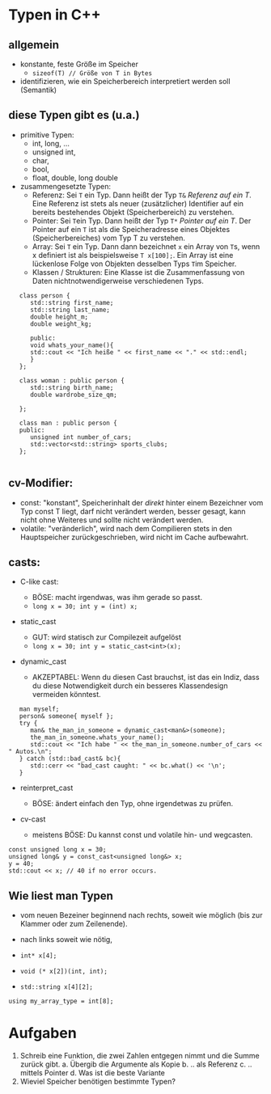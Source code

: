 # Typen in C++

## allgemein
* konstante, feste Größe im Speicher
   * `sizeof(T) // Größe von T in Bytes`  
* identifizieren, wie ein Speicherbereich interpretiert werden soll (Semantik)

## diese Typen gibt es (u.a.)
* primitive Typen:
   * int, long, ...
   * unsigned int,
   * char,
   * bool,
   * float, double, long double
* zusammengesetzte Typen:
   * Referenz: Sei `T` ein Typ. Dann heißt der Typ `T&` _Referenz auf ein T_. Eine Referenz ist stets als neuer (zusätzlicher) Identifier auf ein bereits bestehendes Objekt (Speicherbereich) zu verstehen.
   * Pointer: Sei `T`ein Typ. Dann heißt der Typ `T*` _Pointer auf ein T_. Der Pointer auf ein `T` ist als die Speicheradresse eines Objektes (Speicherbereiches) vom Typ T zu verstehen.
   * Array: Sei `T` ein Typ. Dann dann bezeichnet `x` ein Array von `T`s, wenn x definiert ist als beispielsweise `T x[100];`. Ein Array ist eine lückenlose Folge von Objekten desselben Typs `T`im Speicher.
   * Klassen / Strukturen: Eine Klasse ist die Zusammenfassung von Daten nichtnotwendigerweise verschiedenen Typs.
```
   class person {
      std::string first_name;
      std::string last_name;
      double height_m;
      double weight_kg;
      
      public:
      void whats_your_name(){
      std::cout << "Ich heiße " << first_name << "." << std::endl;
      }
   };
      
   class woman : public person {
      std::string birth_name;
      double wardrobe_size_qm;
      
   };
      
   class man : public person {
   public:
      unsigned int number_of_cars;
      std::vector<std::string> sports_clubs;
   };
 
```
   
   
## cv-Modifier:
* const: "konstant", Speicherinhalt der _direkt_ hinter einem Bezeichner vom Typ const T liegt, darf nicht verändert werden, besser gesagt, kann nicht ohne Weiteres und sollte nicht verändert werden.
* volatile: "veränderlich", wird nach dem Compilieren stets in den Hauptspeicher zurückgeschrieben, wird nicht im Cache aufbewahrt.

## casts:

* C-like cast:
   * BÖSE: macht irgendwas, was ihm gerade so passt.
   * `long x = 30; int y = (int) x;`
   
* static_cast
   * GUT: wird statisch zur Compilezeit aufgelöst
   * `long x = 30; int y = static_cast<int>(x);`
   
* dynamic_cast
   * AKZEPTABEL: Wenn du diesen Cast brauchst, ist das ein Indiz, dass du diese Notwendigkeit durch ein besseres Klassendesign vermeiden könntest.
```
   man myself;
   person& someone{ myself };
   try {
      man& the_man_in_someone = dynamic_cast<man&>(someone);
      the_man_in_someone.whats_your_name();
      std::cout << "Ich habe " << the_man_in_someone.number_of_cars << " Autos.\n";
   } catch (std::bad_cast& bc){
      std::cerr << "bad_cast caught: " << bc.what() << '\n';
   }
```   
* reinterpret_cast
   * BÖSE: ändert einfach den Typ, ohne irgendetwas zu prüfen.
   
   
* cv-cast
   * meistens BÖSE: Du kannst const und volatile hin- und wegcasten.
```
const unsigned long x = 30;
unsigned long& y = const_cast<unsigned long&> x;
y = 40;
std::cout << x; // 40 if no error occurs.
```

## Wie liest man Typen
* vom neuen Bezeiner beginnend nach rechts, soweit wie möglich (bis zur Klammer oder zum Zeilenende).
* nach links soweit wie nötig, 

* `int* x[4];`
* `void (* x[2])(int, int);`
* `std::string x[4][2];`

```
using my_array_type = int[8];
```

# Aufgaben

1. Schreib eine Funktion, die zwei Zahlen entgegen nimmt und die Summe zurück gibt.
   a. Übergib die Argumente als Kopie
   b. .. als Referenz
   c. .. mittels Pointer
   d. Was ist die beste Variante
2. Wieviel Speicher benötigen bestimmte Typen?
